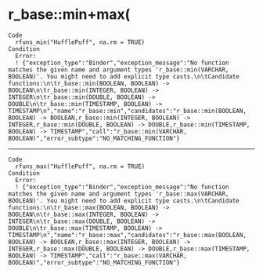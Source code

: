 # r_base::min+max(<VARCHAR>

    Code
      rfuns_min("HufflePuff", na.rm = TRUE)
    Condition
      Error:
      ! {"exception_type":"Binder","exception_message":"No function matches the given name and argument types 'r_base::min(VARCHAR, BOOLEAN)'. You might need to add explicit type casts.\n\tCandidate functions:\n\tr_base::min(BOOLEAN, BOOLEAN) -> BOOLEAN\n\tr_base::min(INTEGER, BOOLEAN) -> INTEGER\n\tr_base::min(DOUBLE, BOOLEAN) -> DOUBLE\n\tr_base::min(TIMESTAMP, BOOLEAN) -> TIMESTAMP\n","name":"r_base::min","candidates":"r_base::min(BOOLEAN, BOOLEAN) -> BOOLEAN,r_base::min(INTEGER, BOOLEAN) -> INTEGER,r_base::min(DOUBLE, BOOLEAN) -> DOUBLE,r_base::min(TIMESTAMP, BOOLEAN) -> TIMESTAMP","call":"r_base::min(VARCHAR, BOOLEAN)","error_subtype":"NO_MATCHING_FUNCTION"}

---

    Code
      rfuns_max("HufflePuff", na.rm = TRUE)
    Condition
      Error:
      ! {"exception_type":"Binder","exception_message":"No function matches the given name and argument types 'r_base::max(VARCHAR, BOOLEAN)'. You might need to add explicit type casts.\n\tCandidate functions:\n\tr_base::max(BOOLEAN, BOOLEAN) -> BOOLEAN\n\tr_base::max(INTEGER, BOOLEAN) -> INTEGER\n\tr_base::max(DOUBLE, BOOLEAN) -> DOUBLE\n\tr_base::max(TIMESTAMP, BOOLEAN) -> TIMESTAMP\n","name":"r_base::max","candidates":"r_base::max(BOOLEAN, BOOLEAN) -> BOOLEAN,r_base::max(INTEGER, BOOLEAN) -> INTEGER,r_base::max(DOUBLE, BOOLEAN) -> DOUBLE,r_base::max(TIMESTAMP, BOOLEAN) -> TIMESTAMP","call":"r_base::max(VARCHAR, BOOLEAN)","error_subtype":"NO_MATCHING_FUNCTION"}

